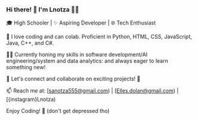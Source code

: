 ### Hi there! 👋 I'm Lnotza 👨‍💻

🎓 High Schooler | ✨ Aspiring Developer | 🌐 Tech Enthusiast

🚀 I love coding and can colab. Proficient in Python, HTML, CSS, JavaScript, Java, C++, and C#.

👨‍💻 Currently honing my skills in software development/AI engineering/system and data analytics: and always eager to learn something new!

🌟 Let's connect and collaborate on exciting projects! 💬

📫 Reach me at: [sanotza555@gmail.com) | [Elles.dolan@gmail.com) | [{instagram}Lnotza)

Enjoy Coding! 🚀
(don't get depressed tho)
